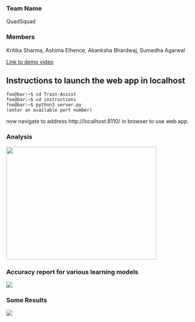 ### Team Name
QuadSquad 
### Members
Kritika Sharma, Ashima Elhence, Akanksha Bhardwaj, Sumedha Agarwal

 [Link to demo video ](https://drive.google.com/drive/folders/1Q9UX3boF4zngG2vfJ3fJyvGTu1IyFsTj?usp=sharing
)

## Instructions to launch the web app in localhost

```console
foo@bar:~$ cd Train-Assist
foo@bar:~$ cd instructions
foo@bar:~$ python3 server.py
(enter an available port number)
```

now navigate to address http://localhost:8110/ in browser to use web app.

### Analysis

<img src="https://user-images.githubusercontent.com/8950144/37564369-bf2e4774-2aba-11e8-8884-6f2b930718c3.png" width=400 height=300>

### Accuracy report for various learning models

<img src ="https://user-images.githubusercontent.com/18103181/37563715-1c591482-2aad-11e8-8391-025c4efd27b1.png" >

### Some Results

<img src ="https://user-images.githubusercontent.com/18103181/37563712-15ae5926-2aad-11e8-92bb-a81e5bad3846.jpg">









